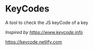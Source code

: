 # KeyCodes
A tool to check the JS keyCode of a key 
<br>

<em> Inspired by https://www.keycode.info </em>

https://keycode.netlify.com
